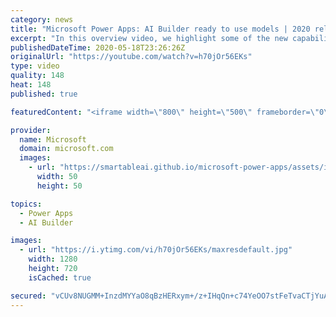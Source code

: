 ```yaml
---
category: news
title: "Microsoft Power Apps: AI Builder ready to use models | 2020 release wave 1 overview"
excerpt: "In this overview video, we highlight some of the new capabilities included in the latest update to Microsoft Power Apps, AI Builder ready to use models.     Here are the capabilities covered:   • Entity extraction helps you by identifying and extracting people, dates, places, locations, etc. from text"
publishedDateTime: 2020-05-18T23:26:26Z
originalUrl: "https://youtube.com/watch?v=h70jOr56EKs"
type: video
quality: 148
heat: 148
published: true

featuredContent: "<iframe width=\"800\" height=\"500\" frameborder=\"0\" src=\"https://www.youtube.com/embed/h70jOr56EKs\" allow=\"accelerometer; autoplay; encrypted-media; gyroscope; picture-in-picture\" allowfullscreen></iframe>"

provider:
  name: Microsoft
  domain: microsoft.com
  images:
    - url: "https://smartableai.github.io/microsoft-power-apps/assets/images/organizations/microsoft.com-50x50.jpg"
      width: 50
      height: 50

topics:
  - Power Apps
  - AI Builder

images:
  - url: "https://i.ytimg.com/vi/h70jOr56EKs/maxresdefault.jpg"
    width: 1280
    height: 720
    isCached: true

secured: "vCUv8NUGMM+InzdMYYaO8qBzHERxym+/z+IHqQn+c74YeOO7stFeTvaCTjYuAqw0Ld/hUy9edOJ2Nafu3DrI8UzS6eeiv9t+mRsDVlSp+JiqXdmzM/FWca7xMQjI3s8umyLbbA1anNZUQW5Q7Fj4vl7aSATyTVKDnJs49suasI5PJdGmXxr91v9AyuB46eVAhHL5ApGC7sckHHMKleyPMGNaudd7jRLuoJ2eEpuLh+a6wou0y0a6uQ1UScvZQXWA8Kz8wFM0bWqpg/y+vAfVYDGEkVT4JKKKN+WgS19JW3gsPg8/EPvfdk0PFtI0J+EmaFBaDZmIngNPtIWB6J2No5g2YA+T78q2p/c23m84TPAqFoPBSdr/nHv/+F1tRS5ga+EWRtg/ISsglCJNUHTzckvtCR3KwjdPRTfMncs7EQARO2CTLkktGzXFlt1B3fpT;2W3CD8obIw61LoveZy7GBA=="
---
```


